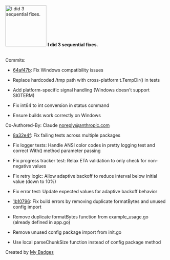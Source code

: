 <img src="https://my-badges.github.io/my-badges/fix-3.png" alt="I did 3 sequential fixes." title="I did 3 sequential fixes." width="128">
<strong>I did 3 sequential fixes.</strong>
<br><br>

Commits:

- <a href="https://github.com/VatsalSy/CloudPull/commit/64af47bacdaf82ba1e0f13dc04b7074983605d1a">64af47b</a>: Fix Windows compatibility issues

- Replace hardcoded /tmp path with cross-platform t.TempDir() in tests
- Add platform-specific signal handling (Windows doesn't support SIGTERM)
- Fix int64 to int conversion in status command
- Ensure builds work correctly on Windows

Co-Authored-By: Claude <noreply@anthropic.com>
- <a href="https://github.com/VatsalSy/CloudPull/commit/8a32e4fb287e4f7e3ddab30e00233c07f1027550">8a32e4f</a>: Fix failing tests across multiple packages

- Fix logger tests: Handle ANSI color codes in pretty logging test and correct With() method parameter passing
- Fix progress tracker test: Relax ETA validation to only check for non-negative values
- Fix retry logic: Allow adaptive backoff to reduce interval below initial value (down to 10%)
- Fix error test: Update expected values for adaptive backoff behavior
- <a href="https://github.com/VatsalSy/CloudPull/commit/1b107966d1ce49a79f67d55e74a9e44f8015e611">1b10796</a>: Fix build errors by removing duplicate formatBytes and unused config import

- Remove duplicate formatBytes function from example_usage.go (already defined in app.go)
- Remove unused config package import from init.go
- Use local parseChunkSize function instead of config package method


Created by <a href="https://github.com/my-badges/my-badges">My Badges</a>